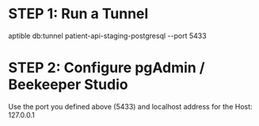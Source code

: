 # STEP 1: Run a Tunnel

aptible db:tunnel patient-api-staging-postgresql --port 5433

# STEP 2: Configure pgAdmin / Beekeeper Studio

Use the port you defined above (5433) and localhost address for the Host: 127.0.0.1
